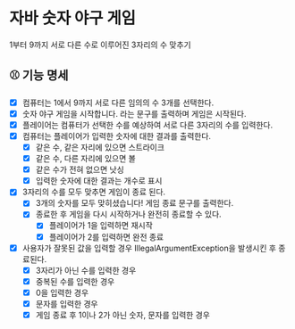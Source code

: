 # 자바 숫자 야구 게임
 1부터 9까지 서로 다른 수로 이루어진 3자리의 수 맞추기

## ⚾️ 기능 명세
- [x] 컴퓨터는 1에서 9까지 서로 다른 임의의 수 3개를 선택한다.
- [x] 숫자 야구 게임을 시작합니다. 라는 문구를 출력하며 게임은 시작된다.
- [x] 플레이어는 컴퓨터가 선택한 수를 예상하여 서로 다른 3자리의 수를 입력한다.
- [x] 컴퓨터는 플레이어가 입력한 숫자에 대한 결과를 출력한다.
    - [x] 같은 수, 같은 자리에 있으면 스트라이크
    - [x] 같은 수, 다른 자리에 있으면 볼
    - [X] 같은 수가 전혀 없으면 낫싱
    - [x] 입력한 숫자에 대한 결과는 개수로 표시
- [x] 3자리의 수를 모두 맞추면 게임이 종료 된다.
    - [x] 3개의 숫자를 모두 맞히셨습니다! 게임 종료 문구를 출력한다.
    - [x] 종료한 후 게임을 다시 시작하거나 완전히 종료할 수 있다.
        - [x] 플레이어가 1을 입력하면 재시작
        - [x] 플레이어가 2를 입력하면 완전 종료
- [x] 사용자가 잘못된 값을 입력할 경우 IllegalArgumentException을 발생시킨 후 종료된다.
    - [x] 3자리가 아닌 수를 입력한 경우
    - [x] 중복된 수를 입력한 경우
    - [x] 0을 입력한 경우
    - [x] 문자를 입력한 경우
    - [x] 게임 종료 후 1이나 2가 아닌 숫자, 문자를 입력한 경우